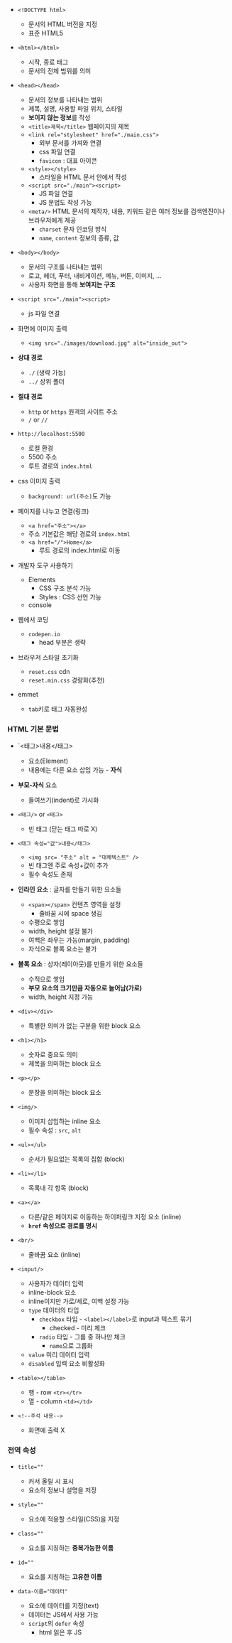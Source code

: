- `<!DOCTYPE html>`
	- 문서의 HTML 버전을 지정
	- 표준 HTML5

- `<html></html>`
	- 시작, 종료 태그
	- 문서의 전체 범위를 의미

- `<head></head>`
	- 문서의 정보를 나타내는 범위
	- 제목, 설명, 사용할 파일 위치, 스타일
	- **보이지 않는 정보**를 작성
	- `<title>제목</title>` 웹페이지의 제목
	- `<link rel="stylesheet" href="./main.css">`
		- 외부 문서를 가져와 연결
		- css 파일 연결
		- `favicon` : 대표 아이콘
	- `<style></style>`
		- 스타일을 HTML 문서 안에서 작성
	- `<script src="./main"><script>`
		- JS 파일 연결
		- JS 문법도 작성 가능
	- `<meta/>` HTML 문서의 제작자, 내용, 키워드 같은 여러 정보를 검색엔진이나 브라우저에게 제공
		- `charset` 문자 인코딩 방식
		- `name`, `content` 정보의 종류, 값

- `<body></body>`
	- 문서의 구조를 나타내는 범위
	- 로고, 헤더, 푸터, 내비게이션, 메뉴, 버튼, 이미지, ...
	- 사용자 화면을 통해 **보여지는 구조**

- `<script src="./main"><script>`
	- js 파일 연결

- 화면에 이미지 출력
	- `<img src="./images/download.jpg" alt="inside_out">`

- **상대 경로**
	- `./` (생략 가능)
	- `../` 상위 폴더

- **절대 경로**
	- `http` or `https` 원격의 사이트 주소
	- `/` or `//`

- `http://localhost:5500`
	- 로컬 환경
	- 5500 주소
	- 루트 경로의 `index.html`

- css 이미지 출력
	- `background: url(주소)`도 가능

- 페이지를 나누고 연결(링크)
	- `<a href="주소"></a>`
	- 주소 기본값은 해당 경로의 `index.html`
	- `<a href="/">Home</a>`
		- 루트 경로의 index.html로 이동

- 개발자 도구 사용하기
	- Elements
		- CSS 구조 분석 가능
		- Styles : CSS 선언 가능
	- console

- 웹에서 코딩
	- `codepen.io`
		- head 부분은 생략

- 브라우저 스타일 초기화
	- `reset.css` cdn
	- `reset.min.css` 경량화(추천)

- emmet
	- `tab`키로 태그 자동완성

### HTML 기본 문법
- `<태그>내용</태그>
	- 요소(Element)
	- 내용에는 다른 요소 삽입 가능 - **자식**

- **부모-자식** 요소
	- 들여쓰기(indent)로 가시화

- `<태그/>` or `<태그>`
	- 빈 태그 (닫는 태그 따로 X)

- `<태그 속성="값">내용</태그>`
	- `<img src= "주소" alt = "대체텍스트" />`
	- 빈 태그엔 주로 속성+값이 추가
	- 필수 속성도 존재

- **인라인 요소** : 글자를 만들기 위한 요소들
	- `<span></span>` 컨텐츠 영역을 설정
		- 줄바꿈 시에 space 생김
	- 수평으로 쌓임
	- width, height 설정 불가
	- 여백은 좌우는 가능(margin, padding)
	- 자식으로 블록 요소는 불가
	
- **블록 요소** : 상자(레이아웃)를 만들기 위한 요소들
	- 수직으로 쌓임
	- **부모 요소의 크기만큼 자동으로 늘어남(가로)**
	- width, height 지정 가능

- `<div></div>`
	- 특별한 의미가 없는 구분을 위한 block 요소

- `<h1></h1>`
	- 숫자로 중요도 의미
	- 제목을 의미하는 block 요소

- `<p></p>`
	- 문장을 의미하는 block 요소

- `<img/>`
	- 이미지 삽입하는 inline 요소
	- 필수 속성 : `src`, `alt`

- `<ul></ul>`
	- 순서가 필요없는 목록의 집합 (block)

- `<li></li>`
	- 목록내 각 항목 (block)

- `<a></a>`
	- 다른/같은 페이지로 이동하는 하이퍼링크 지정 요소 (inline)
	- **`href` 속성으로 경로를 명시**

- `<br/>`
	- 줄바꿈 요소 (inline)

- `<input/>`
	- 사용자가 데이터 입력
	- inline-block 요소
	- inline이지만 가로/세로, 여백 설정 가능
	- `type` 데이터의 타입
		- `checkbox` 타입 - `<label></label>`로 input과 텍스트 묶기
			- checked - 미리 체크
		- `radio` 타입 - 그룹 중 하나만 체크
			- `name`으로 그룹화
	- `value` 미리 데이터 입력
	- `disabled` 입력 요소 비활성화

- `<table></table>`
	- 행 - row `<tr></tr>`
	- 열 - column `<td></td>`

- `<!--주석 내용-->`
	- 화면에 출력 X

### 전역 속성
- `title=""`
	- 커서 올릴 시 표시
	- 요소의 정보나 설명을 저장

- `style=""`
	- 요소에 적용할 스타일(CSS)을 지정

- `class=""`
	- 요소를 지칭하는 **중복가능한 이름**

- `id=""`
	- 요소를 지칭하는 **고유한 이름**

- `data-이름="데이터"`
	- 요소에 데이터를 지정(text)
	- 데이터는 JS에서 사용 가능
	- `script`의 `defer` 속성
		- html 읽은 후 JS



